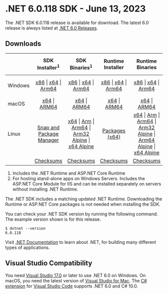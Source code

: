 # .NET 6.0.118 SDK - June 13, 2023

The .NET SDK 6.0.118 release is available for download. The latest 6.0 release is always listed at [.NET 6.0 Releases](../README.md).

## Downloads

|           | SDK Installer<sup>1</sup>                        | SDK Binaries<sup>1</sup>                 | Runtime Installer                                        | Runtime Binaries                                 | ASP.NET Core Runtime           |Windows Desktop Runtime          |
| --------- | :------------------------------------------:     | :----------------------:                 | :---------------------------:                            | :-------------------------:                      | :-----------------:            | :-----------------:            |
| Windows   | [x86][dotnet-sdk-win-x86.exe] \| [x64][dotnet-sdk-win-x64.exe] \| [Arm64][dotnet-sdk-win-arm64.exe] | [x86][dotnet-sdk-win-x86.zip] \| [x64][dotnet-sdk-win-x64.zip] \|  [Arm64][dotnet-sdk-win-arm64.zip] | [x86][dotnet-runtime-win-x86.exe] \| [x64][dotnet-runtime-win-x64.exe] \| [Arm64][dotnet-runtime-win-arm64.exe] | [x86][dotnet-runtime-win-x86.zip] \| [x64][dotnet-runtime-win-x64.zip] \| [Arm64][dotnet-runtime-win-arm64.zip] | [x86][aspnetcore-runtime-win-x86.exe] \| [x64][aspnetcore-runtime-win-x64.exe] \|<br/> [Hosting Bundle][dotnet-hosting-win.exe]<sup>2</sup> | [x86][windowsdesktop-runtime-win-x86.exe] \| [x64][windowsdesktop-runtime-win-x64.exe] \| [Arm64][windowsdesktop-runtime-win-arm64.exe] |
| macOS     | [x64][dotnet-sdk-osx-x64.pkg] \| [ARM64][dotnet-sdk-osx-arm64.pkg] | [x64][dotnet-sdk-osx-x64.tar.gz] \| [ARM64][dotnet-sdk-osx-arm64.tar.gz]  | [x64][dotnet-runtime-osx-x64.pkg] \| [ARM64][dotnet-runtime-osx-arm64.pkg] | [x64][dotnet-runtime-osx-x64.tar.gz] \| [ARM64][dotnet-runtime-osx-arm64.tar.gz]| [x64][aspnetcore-runtime-osx-x64.tar.gz] \| [ARM64][aspnetcore-runtime-osx-arm64.tar.gz] | - |<sup>1</sup>
| Linux     |  [Snap and Package Manager](../install-linux.md)  | [x64][dotnet-sdk-linux-x64.tar.gz] \| [Arm][dotnet-sdk-linux-arm.tar.gz]  \| [Arm64][dotnet-sdk-linux-arm64.tar.gz] \| [Arm32 Alpine][dotnet-sdk-linux-musl-arm.tar.gz]  \| [x64 Alpine][dotnet-sdk-linux-musl-x64.tar.gz] | [Packages (x64)][linux-packages] | [x64][dotnet-runtime-linux-x64.tar.gz] \| [Arm][dotnet-runtime-linux-arm.tar.gz] \| [Arm64][dotnet-runtime-linux-arm64.tar.gz] \| [Arm32 Alpine][dotnet-runtime-linux-musl-arm.tar.gz] \| [Arm64 Alpine][dotnet-runtime-linux-musl-arm64.tar.gz] \| [x64 Alpine][dotnet-runtime-linux-musl-x64.tar.gz]  | [x64][aspnetcore-runtime-linux-x64.tar.gz]<sup>1</sup>  \| [Arm][aspnetcore-runtime-linux-arm.tar.gz]<sup>1</sup> \| [Arm64][aspnetcore-runtime-linux-arm64.tar.gz]<sup>1</sup> \| [x64 Alpine][aspnetcore-runtime-linux-musl-x64.tar.gz] | - | <sup>1</sup> |
|  | [Checksums][checksums-sdk]                             | [Checksums][checksums-sdk]                                      | [Checksums][checksums-runtime]                             | [Checksums][checksums-runtime]  | [Checksums][checksums-runtime]  | [Checksums][checksums-runtime]

1. Includes the .NET Runtime and ASP.NET Core Runtime
2. For hosting stand-alone apps on Windows Servers. Includes the ASP.NET Core Module for IIS and can be installed separately on servers without installing .NET Runtime.

The .NET SDK includes a matching updated .NET Runtime. Downloading the Runtime or ASP.NET Core packages is not needed when installing the SDK.

You can check your .NET SDK version by running the following command. The example version shown is for this release.

```console
$ dotnet --version
6.0.118
```

Visit [.NET Documentation](https://learn.microsoft.com/dotnet/core/) to learn about .NET, for building many different types of applications.

## Visual Studio Compatibility

You need [Visual Studio 17.0](https://visualstudio.microsoft.com) or later to use .NET 6.0 on Windows. On macOS, you need the latest version of [Visual Studio for Mac](https://visualstudio.microsoft.com/vs/mac/). The [C# extension](https://code.visualstudio.com/docs/languages/dotnet) for [Visual Studio Code](https://code.visualstudio.com/) supports .NET 6.0 and C# 10.0.

[blob-runtime]: https://dotnetcli.blob.core.windows.net/dotnet/Runtime/
[blob-sdk]: https://dotnetcli.blob.core.windows.net/dotnet/Sdk/
[release-notes]: 6.0.118.md

[checksums-runtime]: https://dotnetcli.blob.core.windows.net/dotnet/checksums/6.0.18-sha.txt
[checksums-sdk]: https://dotnetcli.blob.core.windows.net/dotnet/checksums/6.0.18-sha.txt

[linux-install]: https://learn.microsoft.com/dotnet/core/install/linux

[dotnet-blog]:  https://devblogs.microsoft.com/dotnet/june-2023-updates/
[aspnet-blog]: https://devblogs.microsoft.com/dotnet/announcing-asp-net-core-in-net-6/
[maui-blog]: https://devblogs.microsoft.com/dotnet/update-on-dotnet-maui/
[linux-packages]: ../install-linux.md

[//]: # ( Runtime 6.0.18)
[dotnet-runtime-linux-arm.tar.gz]: https://download.visualstudio.microsoft.com/download/pr/7853dcac-adfa-4cf4-8131-ee38c0962267/8bff8be2972a7894fd699a5bbc92b467/dotnet-runtime-6.0.18-linux-arm.tar.gz
[dotnet-runtime-linux-arm64.tar.gz]: https://download.visualstudio.microsoft.com/download/pr/29fb12f4-03c2-450c-99d4-6c94fb47a6b2/18e308e40e503f02696f00b719ce581a/dotnet-runtime-6.0.18-linux-arm64.tar.gz
[dotnet-runtime-linux-musl-arm.tar.gz]: https://download.visualstudio.microsoft.com/download/pr/53dac94e-b298-4c7d-8da6-adbbea68ba15/5517499fd1f7e3794f5a7fb4ec2d336d/dotnet-runtime-6.0.18-linux-musl-arm.tar.gz
[dotnet-runtime-linux-musl-arm64.tar.gz]: https://download.visualstudio.microsoft.com/download/pr/826c48f5-19e4-4cf1-9ec3-cecf010f8ae5/616bc0ac995e4214c36df79c49def5d9/dotnet-runtime-6.0.18-linux-musl-arm64.tar.gz
[dotnet-runtime-linux-musl-x64.tar.gz]: https://download.visualstudio.microsoft.com/download/pr/60b89d76-b036-484f-a160-527562454fa8/d29669379e59f39ff00a7897919c9719/dotnet-runtime-6.0.18-linux-musl-x64.tar.gz
[dotnet-runtime-linux-x64.tar.gz]: https://download.visualstudio.microsoft.com/download/pr/53fce0ba-88f8-44e0-8174-16fb7d6f1a33/7e4ee56d0aa754deed6cf4db31dd9e25/dotnet-runtime-6.0.18-linux-x64.tar.gz
[dotnet-runtime-osx-arm64.pkg]: https://download.visualstudio.microsoft.com/download/pr/0377fbff-2f19-439a-8947-737efae3402a/8c6dd93cabe570b85e6b2979a7cd0d44/dotnet-runtime-6.0.18-osx-arm64.pkg
[dotnet-runtime-osx-arm64.tar.gz]: https://download.visualstudio.microsoft.com/download/pr/9dc8fb0b-74d4-4c1e-8eea-b4cf02151db9/e5e72a0e4773f5542d3bedc735736774/dotnet-runtime-6.0.18-osx-arm64.tar.gz
[dotnet-runtime-osx-x64.pkg]: https://download.visualstudio.microsoft.com/download/pr/03315605-5bd7-4346-a583-ee251c2d4b96/96bb4b600ce86f901245c8254460acd1/dotnet-runtime-6.0.18-osx-x64.pkg
[dotnet-runtime-osx-x64.tar.gz]: https://download.visualstudio.microsoft.com/download/pr/8b68e217-8a0a-4398-9559-7767c973b26c/e322082fa4280a2b1f0904d74750aeec/dotnet-runtime-6.0.18-osx-x64.tar.gz
[dotnet-runtime-win-arm64.exe]: https://download.visualstudio.microsoft.com/download/pr/52743981-ced5-4b6a-a9eb-0bbb685769e6/0f23882914cc08efd6be25a641989896/dotnet-runtime-6.0.18-win-arm64.exe
[dotnet-runtime-win-arm64.zip]: https://download.visualstudio.microsoft.com/download/pr/55ebe9fd-3fa9-4802-a1c0-2aa4497d3baf/d19833722c0dcab83fc93a4af35c711a/dotnet-runtime-6.0.18-win-arm64.zip
[dotnet-runtime-win-x64.exe]: https://download.visualstudio.microsoft.com/download/pr/e389c6ec-73bf-4f2f-aa8b-03caf20c8a9b/83b1073742b86a6359a0e633a9ea9d82/dotnet-runtime-6.0.18-win-x64.exe
[dotnet-runtime-win-x64.zip]: https://download.visualstudio.microsoft.com/download/pr/1cd79758-b33c-4a04-a126-8f302fbdcd66/d99a42150aca8a8489a0b1110d3c2e4b/dotnet-runtime-6.0.18-win-x64.zip
[dotnet-runtime-win-x86.exe]: https://download.visualstudio.microsoft.com/download/pr/b6b9602e-ea2f-4dee-9f0e-03811b085a7c/f68e10f69c30fb281c1a107c58ef91e9/dotnet-runtime-6.0.18-win-x86.exe
[dotnet-runtime-win-x86.zip]: https://download.visualstudio.microsoft.com/download/pr/22a5c610-00d3-4b21-8f55-8c9f8f4e07c6/ff67c714571eb58d0d0ff4512bb05716/dotnet-runtime-6.0.18-win-x86.zip

[//]: # ( WindowsDesktop 6.0.18)
[windowsdesktop-runtime-win-arm64.exe]: https://download.visualstudio.microsoft.com/download/pr/efc902e6-6c71-42d2-b9d7-ad7c1d104d52/2f88aed465962b5f495c98536d6371c5/windowsdesktop-runtime-6.0.18-win-arm64.exe
[windowsdesktop-runtime-win-arm64.zip]: https://download.visualstudio.microsoft.com/download/pr/dd5799ce-7f57-4c2e-ab46-9916167e91de/6f30e82c094e3de7617fbb46bce4a681/windowsdesktop-runtime-6.0.18-win-arm64.zip
[windowsdesktop-runtime-win-x64.exe]: https://download.visualstudio.microsoft.com/download/pr/f76bace5-6cf4-41d8-ab54-fb7a3766b673/1cbc047d4547dfa9ecd59d5a71402186/windowsdesktop-runtime-6.0.18-win-x64.exe
[windowsdesktop-runtime-win-x64.zip]: https://download.visualstudio.microsoft.com/download/pr/5e93b647-ae04-4e7e-8819-2b0677d4f7b0/bf2be615dc2f178e8805e6d52413ae57/windowsdesktop-runtime-6.0.18-win-x64.zip
[windowsdesktop-runtime-win-x86.exe]: https://download.visualstudio.microsoft.com/download/pr/68574b0b-3242-46f1-a406-9ef9aeeec3e5/d45d732e846f306889f41579104b1a33/windowsdesktop-runtime-6.0.18-win-x86.exe
[windowsdesktop-runtime-win-x86.zip]: https://download.visualstudio.microsoft.com/download/pr/728f90d8-95f4-41bb-84d1-d5c4ebe9c67a/45dfdbcf9280d5a1299f05b2fc584018/windowsdesktop-runtime-6.0.18-win-x86.zip

[//]: # ( ASP 6.0.18)
[aspnetcore-runtime-linux-arm.tar.gz]: https://download.visualstudio.microsoft.com/download/pr/7b10cc0d-3627-4d1b-8307-630c05fb30be/06e4498eeb854db5a723b46114377fce/aspnetcore-runtime-6.0.18-linux-arm.tar.gz
[aspnetcore-runtime-linux-arm64.tar.gz]: https://download.visualstudio.microsoft.com/download/pr/f60912b4-b50d-4d85-b3aa-3b69504a426b/190ebc4012cd4da240e4d5247b484b15/aspnetcore-runtime-6.0.18-linux-arm64.tar.gz
[aspnetcore-runtime-linux-musl-arm.tar.gz]: https://download.visualstudio.microsoft.com/download/pr/76c14a83-3d22-4a36-819e-61e3c9c05bee/5b72d62559f070fab09515a6d672bdd4/aspnetcore-runtime-6.0.18-linux-musl-arm.tar.gz
[aspnetcore-runtime-linux-musl-arm64.tar.gz]: https://download.visualstudio.microsoft.com/download/pr/574d6e0c-8e4d-429b-9b09-8bff55af7b1f/14efa83c2fccdf38ba8a88b20fb98a9e/aspnetcore-runtime-6.0.18-linux-musl-arm64.tar.gz
[aspnetcore-runtime-linux-musl-x64.tar.gz]: https://download.visualstudio.microsoft.com/download/pr/78cd6f86-a970-450c-bfa4-6b84dd378b36/10b533b65feaa6e44c8efe1220897d56/aspnetcore-runtime-6.0.18-linux-musl-x64.tar.gz
[aspnetcore-runtime-linux-x64.tar.gz]: https://download.visualstudio.microsoft.com/download/pr/503c4325-104f-41e0-8dc6-1a8b55e0651a/3dcd8a5d03d3a04bb4111296b12cd11d/aspnetcore-runtime-6.0.18-linux-x64.tar.gz
[aspnetcore-runtime-osx-arm64.tar.gz]: https://download.visualstudio.microsoft.com/download/pr/8727a27f-8715-4651-89d9-dd8f431928fa/4f11488f22cbe8a052991b00ba2a99df/aspnetcore-runtime-6.0.18-osx-arm64.tar.gz
[aspnetcore-runtime-osx-x64.tar.gz]: https://download.visualstudio.microsoft.com/download/pr/29f05258-1233-44dd-8810-89401619064b/9e3ab81867221289c6ef76216fcc0a70/aspnetcore-runtime-6.0.18-osx-x64.tar.gz
[aspnetcore-runtime-win-arm64.zip]: https://download.visualstudio.microsoft.com/download/pr/3515f0f4-8d87-48f6-91c8-be197546538c/29e872aa4f8d62c8cb6e91296bcdb2ad/aspnetcore-runtime-6.0.18-win-arm64.zip
[aspnetcore-runtime-win-x64.exe]: https://download.visualstudio.microsoft.com/download/pr/a0a0d5c2-92d4-4781-a503-e957d63c5111/25ee550f61810fb292873ffdfc3e500a/aspnetcore-runtime-6.0.18-win-x64.exe
[aspnetcore-runtime-win-x64.zip]: https://download.visualstudio.microsoft.com/download/pr/59b58bb4-041a-460f-98ad-f32ffa77fc5b/b3a40257a3d137f76ba686947766fd26/aspnetcore-runtime-6.0.18-win-x64.zip
[aspnetcore-runtime-win-x86.exe]: https://download.visualstudio.microsoft.com/download/pr/4f0f6018-2f1e-4855-a4a4-57084f720bc6/45e06449f5ac52ec8c62618ae3dda669/aspnetcore-runtime-6.0.18-win-x86.exe
[aspnetcore-runtime-win-x86.zip]: https://download.visualstudio.microsoft.com/download/pr/8c533084-472b-4865-b2b5-a1d48e150e6e/3380a17237106fd3a9f2c3942aa9b9f0/aspnetcore-runtime-6.0.18-win-x86.zip
[dotnet-hosting-win.exe]: https://download.visualstudio.microsoft.com/download/pr/b84943df-6c61-4af8-91fc-a3981cd04eb8/69663d1ee22625a25d9f528b9dde0225/dotnet-hosting-6.0.18-win.exe

[//]: # ( SDK 6.0.118)
[dotnet-sdk-linux-arm.tar.gz]: https://download.visualstudio.microsoft.com/download/pr/6bd66d5b-6da3-4012-8e2e-6c423951d269/77f27f6147a9cfa3aa4d41ee737d43f8/dotnet-sdk-6.0.118-linux-arm.tar.gz
[dotnet-sdk-linux-arm64.tar.gz]: https://download.visualstudio.microsoft.com/download/pr/fe76f892-ae3f-41b1-a32d-c8d594df6e72/822484af01e2c52e8d1d2e3bc7d1bdfe/dotnet-sdk-6.0.118-linux-arm64.tar.gz
[dotnet-sdk-linux-musl-arm.tar.gz]: https://download.visualstudio.microsoft.com/download/pr/b9f06415-7cf1-478a-b290-f616d6d7e21c/b2c68bd2075522196aa9c790b2270f38/dotnet-sdk-6.0.118-linux-musl-arm.tar.gz
[dotnet-sdk-linux-musl-arm64.tar.gz]: https://download.visualstudio.microsoft.com/download/pr/7bf6dde1-e75c-4c93-aa5f-d3ffbc0f7c81/1189d1ac2678c3a98adb2439ca1d6ebc/dotnet-sdk-6.0.118-linux-musl-arm64.tar.gz
[dotnet-sdk-linux-musl-x64.tar.gz]: https://download.visualstudio.microsoft.com/download/pr/022475f7-c88d-4671-a548-df628e49baa7/4337ce64963eb9c09eeef4b25749458e/dotnet-sdk-6.0.118-linux-musl-x64.tar.gz
[dotnet-sdk-linux-x64.tar.gz]: https://download.visualstudio.microsoft.com/download/pr/e97f6d1b-cb01-42f2-bcba-d3ffb49b56ce/057bd4f2855e3533ac0b79274cfe5d12/dotnet-sdk-6.0.118-linux-x64.tar.gz
[dotnet-sdk-osx-arm64.pkg]: https://download.visualstudio.microsoft.com/download/pr/ae6f6bde-c45e-46e2-adb2-cf467c21f54b/c0fa58dbfbb6031816b3098168eaa5e1/dotnet-sdk-6.0.118-osx-arm64.pkg
[dotnet-sdk-osx-arm64.tar.gz]: https://download.visualstudio.microsoft.com/download/pr/afc85f13-2f13-4c4e-b85a-28ad481fd645/c8687b17af76ad5a16f63eb1bd551266/dotnet-sdk-6.0.118-osx-arm64.tar.gz
[dotnet-sdk-osx-x64.pkg]: https://download.visualstudio.microsoft.com/download/pr/be266c5d-ff16-4dc5-9bb6-8f6ce684ef79/e66eb969b794b835bf36354ab438c1e0/dotnet-sdk-6.0.118-osx-x64.pkg
[dotnet-sdk-osx-x64.tar.gz]: https://download.visualstudio.microsoft.com/download/pr/d557f5b6-c16d-4485-83c2-ba725cee90c2/593f4607f1bcad91bd1c080084aaffa6/dotnet-sdk-6.0.118-osx-x64.tar.gz
[dotnet-sdk-win-arm64.exe]: https://download.visualstudio.microsoft.com/download/pr/e783f8c9-87ef-497a-845f-c441e48bbba1/423c3ff67e21b11dc0f28113196caee3/dotnet-sdk-6.0.118-win-arm64.exe
[dotnet-sdk-win-arm64.zip]: https://download.visualstudio.microsoft.com/download/pr/7f381968-30bf-4e75-bc65-f786196f730b/7efc0ed46969b157ea3e752956801a4a/dotnet-sdk-6.0.118-win-arm64.zip
[dotnet-sdk-win-x64.exe]: https://download.visualstudio.microsoft.com/download/pr/b95c2c3a-8347-4774-ad28-8b4cf863552f/111a83f60933ac1b16b70e8eb6771d56/dotnet-sdk-6.0.118-win-x64.exe
[dotnet-sdk-win-x64.zip]: https://download.visualstudio.microsoft.com/download/pr/2fe95a60-c1d3-4107-87ce-37cc20080385/c20cf47d4a82c08a0413040f59795663/dotnet-sdk-6.0.118-win-x64.zip
[dotnet-sdk-win-x86.exe]: https://download.visualstudio.microsoft.com/download/pr/ea8d86c6-fed6-46d3-8e6a-34172d275109/f8729ecb64428007c10d4e1f0205ccb7/dotnet-sdk-6.0.118-win-x86.exe
[dotnet-sdk-win-x86.zip]: https://download.visualstudio.microsoft.com/download/pr/c21a739d-83a1-4fa8-9870-ce6d66fff01c/46cf0d8335cf82e2bf1534f37443b0a2/dotnet-sdk-6.0.118-win-x86.zip
